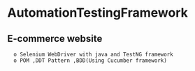 # AutomationTestingFramework
## E-commerce website
      o Selenium WebDriver with java and TestNG framework
      o POM ,DDT Pattern ,BDD(Using Cucumber framework)
